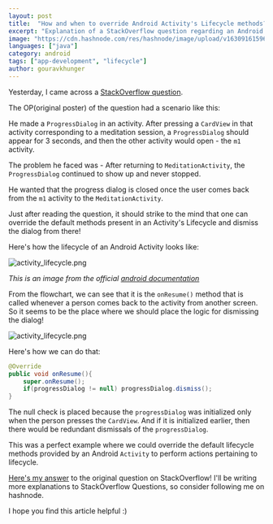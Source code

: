 ```yaml
---
layout: post
title:  "How and when to override Android Activity's Lifecycle methods?"
excerpt: "Explanation of a StackOverflow question regarding an Android Activity's lifecycle"
image: "https://cdn.hashnode.com/res/hashnode/image/upload/v1630916159630/gZuyRfFaz.png"
languages: ["java"]
category: android
tags: ["app-development", "lifecycle"]
author: gouravkhunger
---
```


Yesterday, I came across a [StackOverflow question](https://stackoverflow.com/questions/69064102/how-can-i-stop-the-progressdialog-after-returning-to-the-activity).

The OP(original poster) of the question had a scenario like this:

He made a `ProgressDialog` in an activity. After pressing a `CardView` in that activity corresponding to a meditation session, a `ProgressDialog` should appear for 3 seconds, and then the other activity would open - the `m1` activity. 

The problem he faced was - After returning to `MeditationActivity`, the `ProgressDialog` continued to show up and never stopped.

He wanted that the progress dialog is closed once the user comes back from the `m1` activity to the `MeditationActivity`.

Just after reading the question, it should strike to the mind that one can override the default methods present in an Activity's Lifecycle and dismiss the dialog from there!

Here's how the lifecycle of an Android Activity looks like:

![activity_lifecycle.png](https://cdn.hashnode.com/res/hashnode/image/upload/v1630915330208/6F9zSmseW2.png)

*This is an image from the official [android documentation](https://developer.android.com/guide/components/activities/activity-lifecycle)*

From the flowchart, we can see that it is the `onResume()` method that is called whenever a person comes back to the activity from another screen. So it seems to be the place where we should place the logic for dismissing the dialog!

![activity_lifecycle.png](https://cdn.hashnode.com/res/hashnode/image/upload/v1630915509631/Eq9kO4b_9.png)

Here's how we can do that:

```java
@Override
public void onResume(){
    super.onResume();
    if(progressDialog != null) progressDialog.dismiss();
}
```

The null check is placed because the `progressDialog` was initialized only when the person presses the `CardView`. And if it is initialized earlier, then there would be redundant dismissals of the `progressDialog`.

This was a perfect example where we could override the default lifecycle methods provided by an Android `Activity` to perform actions pertaining to lifecycle.

[Here's my answer](https://stackoverflow.com/a/69064294/9819031) to the original question on StackOverflow! I'll be writing more explanations to StackOverflow Questions, so consider following me on hashnode.

I hope you find this article helpful :)
